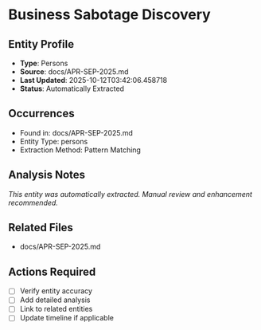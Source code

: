 # Business Sabotage Discovery

## Entity Profile
- **Type**: Persons
- **Source**: docs/APR-SEP-2025.md
- **Last Updated**: 2025-10-12T03:42:06.458718
- **Status**: Automatically Extracted

## Occurrences
- Found in: docs/APR-SEP-2025.md
- Entity Type: persons
- Extraction Method: Pattern Matching

## Analysis Notes
*This entity was automatically extracted. Manual review and enhancement recommended.*

## Related Files
- docs/APR-SEP-2025.md

## Actions Required
- [ ] Verify entity accuracy
- [ ] Add detailed analysis
- [ ] Link to related entities
- [ ] Update timeline if applicable
